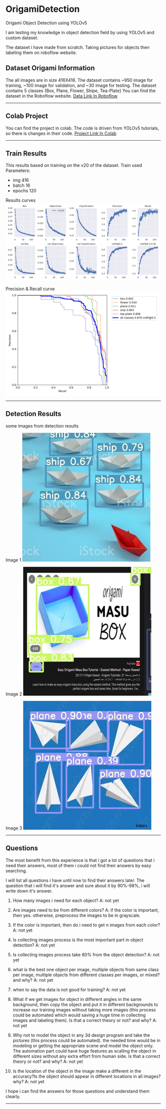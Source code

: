 # OrigamiDetection
Origami Object Detection using YOLOv5

I am testing my knowledge in object detection field by using YOLOv5 and custom dataset.

The dataset i have made from scratch. Taking pictures for objects then labeling them on roboflow website.


## Dataset Origami Information

The all images are in size 416X416.
The dataset contains ~950 image for training, ~100 image for validation, and ~30 image for testing.
The dataset contains 5 classes {Box, Plane, Flower, Shipe, Tea-Plate}
You can find the dataset in the Roboflow website. [Data Link In Roboflow](https://universe.roboflow.com/alielgamal9/origami)

------------------------------------------------------------------------------------------------------------------------------------------------------

## Colab Project

You can find the project in colab. The code is driven from YOLOv5 tutorials, so there is changes in their code.
[Project Link In Colab](https://colab.research.google.com/drive/1FgM3Hl_pesJCg9IHClFJdkDSfQdBG5ZD?usp=sharing)

------------------------------------------------------------------------------------------------------------------------------------------------------

## Train Results

This results based on training on the v20 of the dataset.
Train used Parameters: 
- img 416
- batch 16
- epochs 120

Results curves
![results.png](https://github.com/AliElgamel9/OrigamiDetection/blob/master/train/yolov5s_results/results.png)

Precision & Recall curve
![PR-curve.png](https://github.com/AliElgamel9/OrigamiDetection/blob/master/train/yolov5s_results/PR_curve.png)

------------------------------------------------------------------------------------------------------------------------------------------------------

## Detection Results
some images from detection results

Image 1
![ships.jpg](https://github.com/AliElgamel9/OrigamiDetection/blob/master/detect/exp/ship1_jpg.rf.c4b7cd4293bddf8d5e020dd2c973a884.jpg)

Image 2
![box.jpg](https://github.com/AliElgamel9/OrigamiDetection/blob/master/detect/exp/box1_jpg.rf.1f299105d55501c2339579662f23a7ef.jpg)

Image 3
![plane.jpg](https://github.com/AliElgamel9/OrigamiDetection/blob/master/detect/exp/plan1_jpg.rf.c7fbe647cae8706a185281ba94c93c6e.jpg)

------------------------------------------------------------------------------------------------------------------------------------------------------
## Questions

The most benefit from this experience is that i got a lot of questions that i need their answers, most of them i could not find their answers by easy searching.

I will list all questions i have until now to find their answers later. The question that i will find it's answer and sure about it by 90%-98%, i will write down it's answer.

1. How many images i need for each object?
  A: not yet

2. Are images need to be from different colors?
  A: if the color is important, then yes. otherwise, preprocess the images to be in grayscale.

3. If the color is important, then do i need to get n images from each color?
  A: not yet

4. Is collecting images process is the most important part in object detection?
  A: not yet

5. Is collecting images process take 80% from the object detection?
  A: not yet

6. what is the best one object per image, multiple objects from same class per image, multiple objects from different classes per images, or mixed? and why?
  A: not yet

7. when to say the data is not good for training?
  A: not yet

8. What if we get images for object in different angles in the same background, then copy the object and put it in different backgrounds to increase our training images without taking more images (this process could be automated which would saving a huge time in collecting images and labeling them). Is that a correct theory or not? and why?
  A: not yet

9. Why not to model the object in any 3d design program and take the pictures (this process could be automated). the needed time would be in modeling or getting the appropriate scene and model the object only. The automation part could have huge features as scalling the object in different sizes without any extra effort from human side. Is that a correct theory or not? and why?
  A: not yet

10. Is the location of the object in the image make a different in the accuracy?Is the object should appear in different locations in all images?why?
  A: not yet
  
I hope i can find the answers for those questions and understand them clearly.

------------------------------------------------------------------------------------------------------------------------------------------------------
